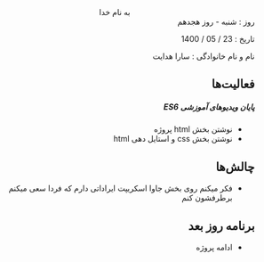 <div dir="rtl" align="center">
به نام خدا
</div>
<div dir="rtl" align="right">
روز : شنبه - روز هجدهم

تاریخ : 23 / 05 / 1400

نام و نام خانوادگی : سارا هدایت

## فعالیت‌ها

##### پایان ویدیوهای آموزشی ES6
* نوشتن بخش html پروژه
* نوشتن بخش css و استایل دهی html

## چالش‌ها
* فکر میکنم روی بخش جاوا اسکریپت ایراداتی دارم که فردا سعی میکنم برطرفشون کنم

## برنامه روز بعد
* ادامه پروژه 

</div>